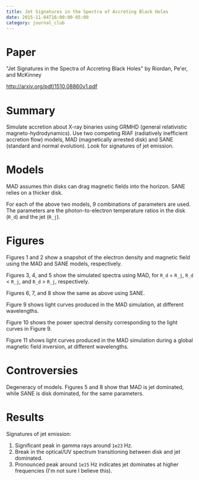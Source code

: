 ```yaml
---
title: Jet Signatures in the Spectra of Accreting Black Holes
date: 2015-11-04T16:00:00-05:00
category: journal_club
---
```


# Paper

"Jet Signatures in the Spectra of Accreting Black Holes" by Riordan, Pe'er, and McKinney

<http://arxiv.org/pdf/1510.08860v1.pdf>


# Summary

Simulate accretion about X-ray binaries using GRMHD (general relativistic magneto-hydrodynamics). Use two competing RIAF (radiatively inefficient accretion flow) models, MAD (magnetically arrested disk) and SANE (standard and normal evolution). Look for signatures of jet emission.



# Models

MAD assumes thin disks can drag magnetic fields into the horizon. SANE relies on a thicker disk.

For each of the above two models, 9 combinations of parameters are used. The parameters are the photon-to-electron temperature ratios in the disk (`R_d`) and the jet (`R_j`).



# Figures

Figures 1 and 2 show a snapshot of the electron density and magnetic field using the MAD and SANE models, respectively.

Figures 3, 4, and 5 show the simulated spectra using MAD, for `R_d` = `R_j`, `R_d` < `R_j`, and `R_d` > `R_j`, respectively.

Figures 6, 7, and 8 show the same as above using SANE.

Figure 9 shows light curves produced in the MAD simulation, at different wavelengths.

Figure 10 shows the power spectral density corresponding to the light curves in Figure 9.

Figure 11 shows light curves produced in the MAD simulation during a global magnetic field inversion, at different wavelengths.


# Controversies

Degeneracy of models. Figures 5 and 8 show that MAD is jet dominated, while SANE is disk dominated, for the same parameters.


# Results

Signatures of jet emission:

1. Significant peak in gamma rays around `1e23` Hz.
2. Break in the optical/UV spectrum transitioning between disk and jet dominated.
3. Pronounced peak around `1e15` Hz indicates jet dominates at higher frequencies (I'm not sure I believe this).

